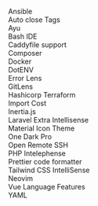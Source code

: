 Ansible  
Auto close Tags  
Ayu  
Bash IDE  
Caddyfile support  
Composer  
Docker  
DotENV  
Error Lens  
GitLens  
Hashicorp Terraform  
Import Cost  
Inertia.js  
Laravel Extra Intellisense  
Material Icon Theme  
One Dark Pro  
Open Remote SSH  
PHP Intelephense  
Prettier code formatter  
Tailwind CSS IntelliSense  
Neovim  
Vue Language Features  
YAML  
